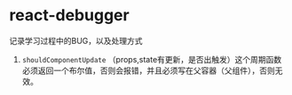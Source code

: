 # react-debugger
记录学习过程中的BUG，以及处理方式

1. `shouldComponentUpdate` （props,state有更新，是否出触发）这个周期函数必须返回一个布尔值，否则会报错，并且必须写在父容器（父组件），否则无效。

